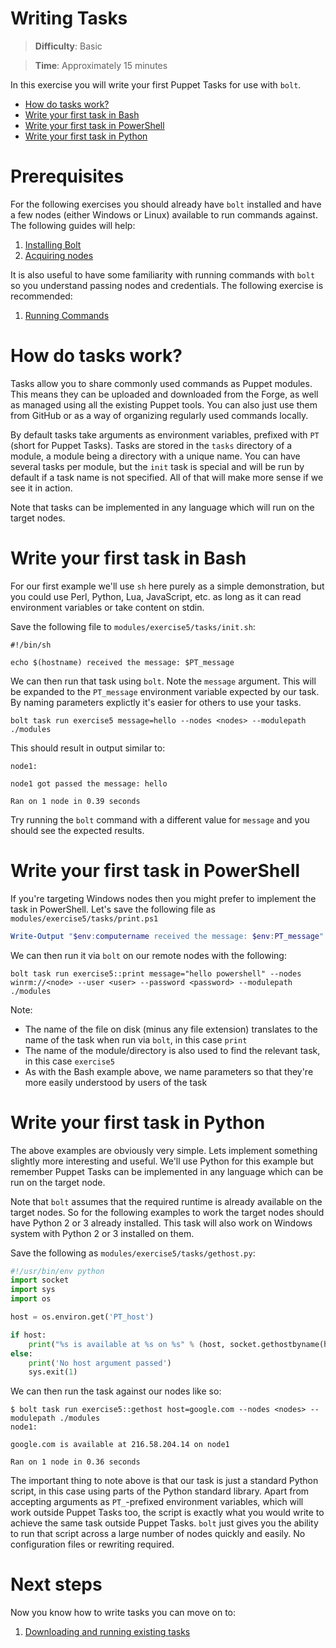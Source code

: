 # Writing Tasks

> **Difficulty**: Basic

> **Time**: Approximately 15 minutes

In this exercise you will write your first Puppet Tasks for use with `bolt`.

- [How do tasks work?](#how-do-tasks-work)
- [Write your first task in Bash](#write-your-first-task-in-bash)
- [Write your first task in PowerShell](#write-your-first-task-in-powershell)
- [Write your first task in Python](#write-your-first-task-in-python)

# Prerequisites

For the following exercises you should already have `bolt` installed and have a few nodes (either Windows or Linux) available to run commands against. The following guides will help:

1. [Installing Bolt](../1-installing-bolt)
1. [Acquiring nodes](../2-acquiring-nodes)

It is also useful to have some familiarity with running commands with `bolt` so you understand passing nodes and credentials. The following exercise is recommended:

1. [Running Commands](../3-running-commands)


# How do tasks work?

Tasks allow you to share commonly used commands as Puppet modules. This means they can be uploaded and downloaded from the Forge, as well as managed using all the existing Puppet tools. You can also just use them from GitHub or as a way of organizing regularly used commands locally. 

By default tasks take arguments as environment variables, prefixed with `PT` (short for Puppet Tasks). Tasks are stored in the `tasks` directory of a module, a module being a directory with a unique name. You can have several tasks per module, but the `init` task is special and will be run by default if a task name is not specified. All of that will make more sense if we see it in action.

Note that tasks can be implemented in any language which will run on the target nodes. 


# Write your first task in Bash 

For our first example we'll use `sh` here purely as a simple demonstration, but you could use Perl, Python, Lua, JavaScript, etc. as long as it can read environment variables or take content on stdin.

Save the following file to `modules/exercise5/tasks/init.sh`:

```
#!/bin/sh

echo $(hostname) received the message: $PT_message
```

We can then run that task using `bolt`. Note the `message` argument. This will be expanded to the `PT_message` environment variable expected by our task. By naming parameters explictly it's easier for others to use your tasks.

```
bolt task run exercise5 message=hello --nodes <nodes> --modulepath ./modules
```

This should result in output similar to:

```
node1:

node1 got passed the message: hello

Ran on 1 node in 0.39 seconds
```

Try running the `bolt` command with a different value for `message` and you should see the expected results.


# Write your first task in PowerShell

If you're targeting Windows nodes then you might prefer to implement the task in PowerShell. Let's save the following file as `modules/exercise5/tasks/print.ps1`

```powershell
Write-Output "$env:computername received the message: $env:PT_message"
```

We can then run it via `bolt` on our remote nodes with the following:

```
bolt task run exercise5::print message="hello powershell" --nodes winrm://<node> --user <user> --password <password> --modulepath ./modules
```

Note:

* The name of the file on disk (minus any file extension) translates to the name of the task when run via `bolt`, in this case `print`
* The name of the module/directory is also used to find the relevant task, in this case `exercise5`
* As with the Bash example above, we name parameters so that they're more easily understood by users of the task

# Write your first task in Python

The above examples are obviously very simple. Lets implement something slightly more interesting and useful. We'll use Python for this example but remember Puppet Tasks can be implemented in any language which can be run on the target node.

Note that `bolt` assumes that the required runtime is already available on the target nodes. So for the following examples to work the target nodes should have Python 2 or 3 already installed. This task will also work on Windows system with Python 2 or 3 installed on them.

Save the following as `modules/exercise5/tasks/gethost.py`: 

```python
#!/usr/bin/env python
import socket
import sys
import os

host = os.environ.get('PT_host')

if host:
    print("%s is available at %s on %s" % (host, socket.gethostbyname(host), socket.gethostname()))
else:
    print('No host argument passed')
    sys.exit(1)
```

We can then run the task against our nodes like so:

```
$ bolt task run exercise5::gethost host=google.com --nodes <nodes> --modulepath ./modules
node1:

google.com is available at 216.58.204.14 on node1

Ran on 1 node in 0.36 seconds
```

The important thing to note above is that our task is just a standard Python script, in this case using parts of the Python standard library. Apart from accepting arguments as `PT_`-prefixed environment variables, which will work outside Puppet Tasks too, the script is exactly what you would write to achieve the same task outside Puppet Tasks. `bolt` just gives you the ability to run that script across a large number of nodes quickly and easily. No configuration files or rewriting
required.

# Next steps

Now you know how to write tasks you can move on to:

1. [Downloading and running existing tasks](../6-downloading-and-running-existing-tasks)
